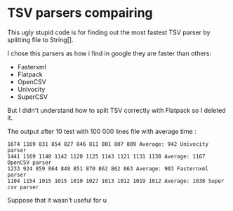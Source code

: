 # TSV parsers compairing
This ugly stupid code is for finding out the most fastest TSV parser by splitting file to String[].

I chose this parsers as how i find in google they are faster than others:
* Fasterxml
* Flatpack
* OpenCSV
* Univocity
* SuperCSV

But I didn't understand how to split TSV correctly with Flatpack so I deleted it.

The output after 10 test with 100 000 lines file with average time :

    1674 1169 831 854 827 846 811 801 807 809 Average: 942 Univocity parser 
    1441 1169 1148 1142 1120 1125 1143 1121 1131 1138 Average: 1167 OpenCSV parser 
    1233 924 859 864 849 851 870 862 862 863 Average: 903 Fasternxml parser 
    1104 1154 1015 1015 1010 1027 1013 1012 1019 1012 Average: 1038 Super csv parser 

Suppose that it wasn't useful for u 
